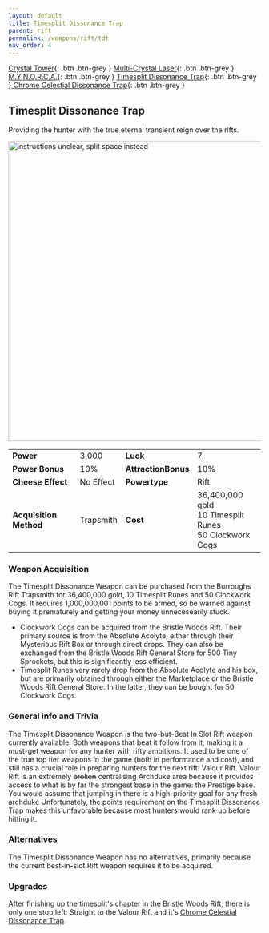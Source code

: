 ```yaml
---
layout: default
title: Timesplit Dissonance Trap
parent: rift
permalink: /weapons/rift/tdt
nav_order: 4
---
```

<span class="fs-1">[Crystal Tower](/weapons/rift/ct){: .btn .btn-grey } </span><span class="fs-1">[Multi-Crystal Laser](/weapons/rift/mcl){: .btn .btn-grey } </span> <span class="fs-1">[M.Y.N.O.R.C.A.](/weapons/rift/mynorca){: .btn .btn-grey } </span><span class="fs-1">[ Timesplit Dissonance Trap](/weapons/rift/tdt){: .btn .btn-grey }</span><span class="fs-1">[ Chrome Celestial Dissonance Trap](/weapons/rift/ccdt){: .btn .btn-grey }</span>

## Timesplit Dissonance Trap
Providing the hunter with the true eternal transient reign over the rifts.

<img src="/assets/images/weapons/tdt.png" alt="instructions unclear, split space instead" width="600">

|||||
|---|---|---|---|
| __Power__ 	| 3,000 	| __Luck__ 	| 7 	|
| __Power Bonus__ 	| 10% 	|__AttractionBonus__ 	| 10% 	|
| __Cheese Effect__ 	| No Effect 	| __Powertype__ 	| Rift 	|
| __Acquisition Method__ 	| Trapsmith 	| __Cost__ 	| 36,400,000 gold <br> 10 Timesplit Runes <br> 50 Clockwork Cogs 	|


### Weapon Acquisition
The Timesplit Dissonance Weapon can be purchased from the Burroughs Rift Trapsmith for 36,400,000 gold, 10 Timesplit Runes and 50 Clockwork Cogs. It requires 1,000,000,001 points to be armed, so be warned against buying it prematurely and getting your money unnecesearily stuck.
- Clockwork Cogs can be acquired from the Bristle Woods Rift. Their primary source is from the Absolute Acolyte, either through their Mysterious Rift Box or through direct drops. They can also be exchanged from the Bristle Woods Rift General Store for 500 Tiny Sprockets, but this is significantly less efficient.
- Timesplit Runes very rarely drop from the Absolute Acolyte and his box, but are primarily obtained through either the Marketplace or the Bristle Woods Rift General Store. In the latter, they can be bought for 50 Clockwork Cogs.

### General info and Trivia
The Timesplit Dissonance Weapon is the two-but-Best In Slot Rift weapon currently available. Both weapons that beat it follow from it, making it a must-get weapon for any hunter with rifty ambitions. It used to be one of the true top tier weapons in the game (both in performance and cost), and still has a crucial role in preparing hunters for the next rift: Valour Rift.
Valour Rift is an extremely ~~broken~~ centralising Archduke area because it provides access to what is by far the strongest base in the game: the Prestige base. You would assume that jumping in there is a high-priority goal for any fresh archduke Unfortunately, the points requirement on the Timesplit Dissonance Trap makes this unfavorable because most hunters would rank up before hitting it.

### Alternatives
The Timesplit Dissonance Weapon has no alternatives, primarily because the current best-in-slot Rift weapon requires it to be acquired.

### Upgrades
After finishing up the timesplit's chapter in the Bristle Woods Rift, there is only one stop left: Straight to the Valour Rift and it's [Chrome Celestial Dissonance Trap](/weapons/rift/ccdt).
